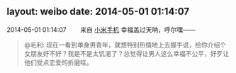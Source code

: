 layout: weibo
date: 2014-05-01 01:14:07
---
<meta name="referrer" content="no-referrer" />

2014-05-01 01:14:07  &nbsp;&nbsp;&nbsp;&nbsp;&nbsp;&nbsp; 来自 <a href="http://app.weibo.com/t/feed/22zMnn" rel="nofollow">小米手机</a>
幸福盖过天呐，呼尔嘿——
>  @毛利: 现在一看到单身男青年，就想特别热情地上去握手说，给你介绍个女朋友好不好？我是不是太饥渴了？总觉得让男人这么幸福不公平，好歹让他们受点恋爱的折磨哇。 ​​​
